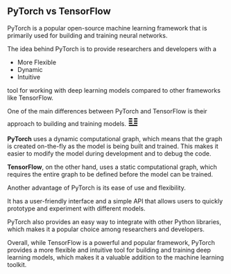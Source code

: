 ## PyTorch vs TensorFlow

PyTorch is a popular open-source machine learning framework that is primarily used for building and training neural networks.

The idea behind PyTorch is to provide researchers and developers with a 

* More Flexible
* Dynamic
* Intuitive

tool for working with deep learning models compared to other frameworks like TensorFlow.

One of the main differences between PyTorch and TensorFlow is their approach to building and training models. <span style="font-size: 27px;">𝌭</span>

**PyTorch** uses a dynamic computational graph, which means that the graph is created on-the-fly as the model is being built and trained. This makes it easier to modify the model during development and to debug the code.

**TensorFlow**, on the other hand, uses a static computational graph, which requires the entire graph to be defined before the model can be trained.

Another advantage of PyTorch is its ease of use and flexibility.

It has a user-friendly interface and a simple API that allows users to quickly prototype and experiment with different models.

PyTorch also provides an easy way to integrate with other Python libraries, which makes it a popular choice among researchers and developers.

Overall, while TensorFlow is a powerful and popular framework, PyTorch provides a more flexible and intuitive tool for building and training deep learning models, which makes it a valuable addition to the machine learning toolkit.

<br>
